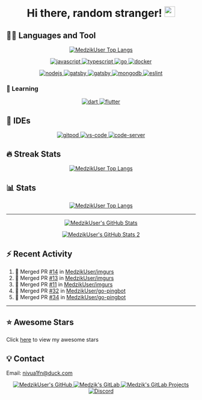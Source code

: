 <h1 align="center">
  Hi there, random stranger!
  <img src="https://cdn.magicuser.cf/Zw2ELB8.gif" width="28">
</h1>

## 👨‍💻 Languages and Tool

<p align="center">
  <a href="https://github.com/anuraghazra/github-readme-stats">
    <img alt="MedzikUser Top Langs" src="https://github-readme-stats.vercel.app/api/top-langs/?username=MedzikUser&theme=radical&count_private=true&layout=compact" />
  </a>
</p>

<p align="center">
  <a href="https://developer.mozilla.org/en/JavaScript">
    <img src="https://img.shields.io/badge/JavaScript-323330?style=for-the-badge&logo=javascript&logoColor=F7DF1E" alt="javascript" />
  </a>
  <a href="https://www.typescriptlang.org/">
    <img src="https://img.shields.io/badge/TypeScript-007ACC?style=for-the-badge&logo=typescript&logoColor=white" alt="typescript" />
  </a>
  <a href="https://golang.org/">
    <img src="https://img.shields.io/badge/Go-00ADD8?style=for-the-badge&logo=go&logoColor=white" alt="go" />
  </a>
  <a href="https://www.docker.com/">
    <img src="https://img.shields.io/badge/Docker-2CA5E0?style=for-the-badge&logo=docker&logoColor=white" alt="docker" />
  </a>
</p>

<p align="center">
  <a href="https://nodejs.org/">
    <img src="https://img.shields.io/badge/Node.js-339933?style=for-the-badge&logo=nodedotjs&logoColor=white" alt="nodejs" />
  </a>
  <a href="https://reactjs.org/">
    <img src="https://img.shields.io/badge/React-20232A?style=for-the-badge&logo=react&logoColor=61DAFB" alt="gatsby" />
  </a>
  <a href="https://www.gatsbyjs.com/">
    <img src="https://img.shields.io/badge/Gatsby-663399?style=for-the-badge&logo=gatsby&logoColor=white" alt="gatsby" />
  </a>
  <a href="https://www.mongodb.com/">
    <img src="https://img.shields.io/badge/MongoDB-4EA94B?style=for-the-badge&logo=mongodb&logoColor=white" alt="mongodb" />
  </a>
  <a href="https://eslint.org/">
    <img src="https://img.shields.io/badge/eslint-3A33D1?style=for-the-badge&logo=eslint&logoColor=white" alt="eslint" />
  </a>
</p>

### 🧠 Learning

<p align="center">
  <a href="https://dart.dev/">
    <img src="https://img.shields.io/badge/Dart-0175C2?style=for-the-badge&logo=dart&logoColor=white" alt="dart" />
  </a>
  <a href="https://flutter.dev/">
    <img src="https://img.shields.io/badge/Flutter-02569B?style=for-the-badge&logo=flutter&logoColor=white" alt="flutter" />
  </a>
</p>

## 📝 IDEs

<p align="center">
  <a href="https://www.gitpod.io/">
    <img src="https://img.shields.io/badge/GitPod-12100C?style=for-the-badge&logo=gitpod" alt="gitpod" />
  </a>
  <a href="https://code.visualstudio.com/">
    <img src="https://img.shields.io/badge/Visual_Studio_Code-0078D4?style=for-the-badge&logo=visual-studio-code&logoColor=white" alt="vs-code" />
  </a>
  <a href="https://github.com/cdr/code-server">
    <img src="https://img.shields.io/badge/Code_Server-0078D4?style=for-the-badge&logo=visual-studio-code" alt="code-server" />
  </a>
</p>

## 🔥 Streak Stats

<p align="center">
  <a href="https://git.io/streak-stats">
    <img alt="MedzikUser Top Langs" src="https://github-readme-streak-stats.herokuapp.com/?user=MedzikUser&theme=dracula" />
  </a>
</p>

## 📊 Stats

<p align="center">
  <a href="https://git.io/JEwT2">
    <img alt="MedzikUser Top Langs" src="https://activity-graph.herokuapp.com/graph?username=MedzikUser&bg_color=1F222E&color=F8D866&line=F85D7F&point=FFFFFF&hide_border=true" />
  </a>
</p>

---

<p align="center">
  <a href="https://git.io/JJmN9">
    <img alt="MedzikUser's GitHub Stats" src="https://github-readme-stats.vercel.app/api?username=MedzikUser&show_icons=true&theme=radical&line_height=27&include_all_commits=true&count_private=true" />
  </a>
</p>

<p align="center">
  <a href="https://github.com/MedzikUser/github-stats">
    <img alt="MedzikUser's GitHub Stats 2" src="https://raw.githubusercontent.com/MedzikUser/github-stats/master/generated/overview.svg" />
  </a>
</p>

## ⚡ Recent Activity

<!--START_SECTION:activity-->
1. 🎉 Merged PR [#14](https://github.com/MedzikUser/imgurs/pull/14) in [MedzikUser/imgurs](https://github.com/MedzikUser/imgurs)
2. 🎉 Merged PR [#13](https://github.com/MedzikUser/imgurs/pull/13) in [MedzikUser/imgurs](https://github.com/MedzikUser/imgurs)
3. 🎉 Merged PR [#11](https://github.com/MedzikUser/imgurs/pull/11) in [MedzikUser/imgurs](https://github.com/MedzikUser/imgurs)
4. 🎉 Merged PR [#32](https://github.com/MedzikUser/go-pingbot/pull/32) in [MedzikUser/go-pingbot](https://github.com/MedzikUser/go-pingbot)
5. 🎉 Merged PR [#34](https://github.com/MedzikUser/go-pingbot/pull/34) in [MedzikUser/go-pingbot](https://github.com/MedzikUser/go-pingbot)
<!--END_SECTION:activity-->

---

## ⭐ Awesome Stars
Click [here](AWESOME-STARS.md) to view my awesome stars

## 💡 Contact

Email: nivua1fn@duck.com

<p align="center">
  <a href="https://github.com/MedzikUser">
    <img alt="MedzikUser's GitHub" src="https://img.shields.io/badge/GitHub-100000?style=for-the-badge&logo=github&logoColor=white" />
  </a>
  <a href="https://gitlab.com/Medzik">
    <img alt="Medzik's GitLab" src="https://img.shields.io/badge/GitLab-330F63?style=for-the-badge&logo=gitlab&logoColor=white" />
  </a>
  <a href="https://gitlab.com/MedzikUser">
    <img alt="Medzik's GitLab Projects" src="https://img.shields.io/badge/GitLab_Projects-330F63?style=for-the-badge&logo=gitlab&logoColor=white" />
  </a>
  <a href="https://discord.com/users/695958092130680923">
    <img alt="Discord" src="https://img.shields.io/badge/Discord-7289DA?style=for-the-badge&logo=discord&logoColor=white" />
  </a>
</p>
